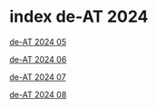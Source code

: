 # index de-AT 2024

<a href="./05">de-AT 2024 05</a>

<a href="./06">de-AT 2024 06</a>

<a href="./07">de-AT 2024 07</a>

<a href="./08">de-AT 2024 08</a>
